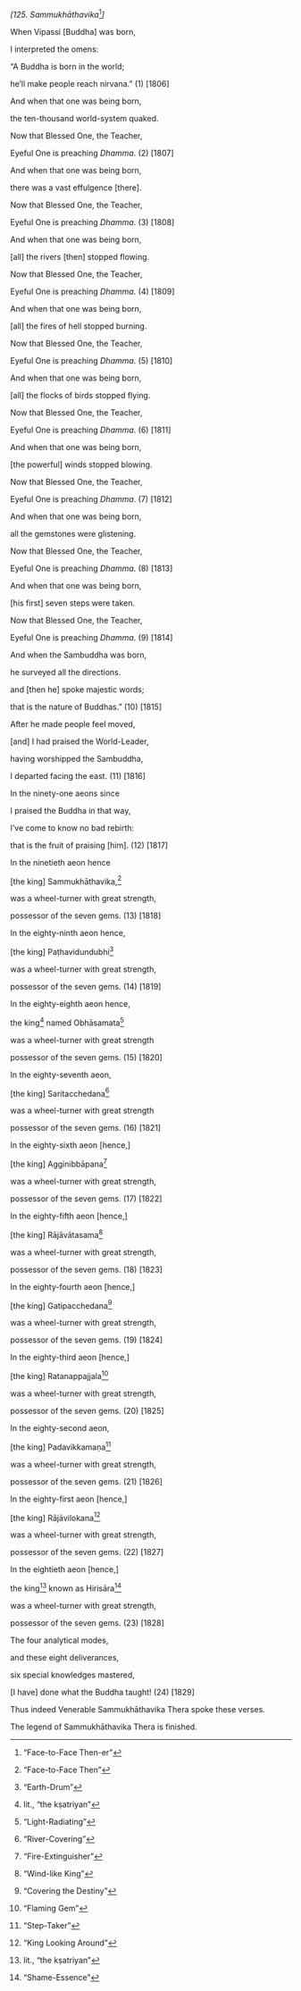 *\[125. Sammukhāthavika*[^1]*\]*

When Vipassi \[Buddha\] was born,

I interpreted the omens:

“A Buddha is born in the world;

he’ll make people reach nirvana.” (1) \[1806\]

And when that one was being born,

the ten-thousand world-system quaked.

Now that Blessed One, the Teacher,

Eyeful One is preaching *Dhamma*. (2) \[1807\]

And when that one was being born,

there was a vast effulgence \[there\].

Now that Blessed One, the Teacher,

Eyeful One is preaching *Dhamma*. (3) \[1808\]

And when that one was being born,

\[all\] the rivers \[then\] stopped flowing.

Now that Blessed One, the Teacher,

Eyeful One is preaching *Dhamma*. (4) \[1809\]

And when that one was being born,

\[all\] the fires of hell stopped burning.

Now that Blessed One, the Teacher,

Eyeful One is preaching *Dhamma*. (5) \[1810\]

And when that one was being born,

\[all\] the flocks of birds stopped flying.

Now that Blessed One, the Teacher,

Eyeful One is preaching *Dhamma*. (6) \[1811\]

And when that one was being born,

\[the powerful\] winds stopped blowing.

Now that Blessed One, the Teacher,

Eyeful One is preaching *Dhamma*. (7) \[1812\]

And when that one was being born,

all the gemstones were glistening.

Now that Blessed One, the Teacher,

Eyeful One is preaching *Dhamma*. (8) \[1813\]

And when that one was being born,

\[his first\] seven steps were taken.

Now that Blessed One, the Teacher,

Eyeful One is preaching *Dhamma*. (9) \[1814\]

And when the Sambuddha was born,

he surveyed all the directions.

and \[then he\] spoke majestic words;

that is the nature of Buddhas.” (10) \[1815\]

After he made people feel moved,

\[and\] I had praised the World-Leader,

having worshipped the Sambuddha,

I departed facing the east. (11) \[1816\]

In the ninety-one aeons since

I praised the Buddha in that way,

I’ve come to know no bad rebirth:

that is the fruit of praising \[him\]. (12) \[1817\]

In the ninetieth aeon hence

\[the king\] Sammukhāthavika,[^2]

was a wheel-turner with great strength,

possessor of the seven gems. (13) \[1818\]

In the eighty-ninth aeon hence,

\[the king\] Paṭhavidundubhi[^3]

was a wheel-turner with great strength,

possessor of the seven gems. (14) \[1819\]

In the eighty-eighth aeon hence,

the king[^4] named Obhāsamata[^5]

was a wheel-turner with great strength

possessor of the seven gems. (15) \[1820\]

In the eighty-seventh aeon,

\[the king\] Saritacchedana[^6]

was a wheel-turner with great strength

possessor of the seven gems. (16) \[1821\]

In the eighty-sixth aeon \[hence,\]

\[the king\] Agginibbāpana[^7]

was a wheel-turner with great strength,

possessor of the seven gems. (17) \[1822\]

In the eighty-fifth aeon \[hence,\]

\[the king\] Rājāvātasama[^8]

was a wheel-turner with great strength,

possessor of the seven gems. (18) \[1823\]

In the eighty-fourth aeon \[hence,\]

\[the king\] Gatipacchedana[^9]

was a wheel-turner with great strength,

possessor of the seven gems. (19) \[1824\]

In the eighty-third aeon \[hence,\]

\[the king\] Ratanappajjala[^10]

was a wheel-turner with great strength,

possessor of the seven gems. (20) \[1825\]

In the eighty-second aeon,

\[the king\] Padavikkamaṇa[^11]

was a wheel-turner with great strength,

possessor of the seven gems. (21) \[1826\]

In the eighty-first aeon \[hence,\]

\[the king\] Rājāvilokana[^12]

was a wheel-turner with great strength,

possessor of the seven gems. (22) \[1827\]

In the eightieth aeon \[hence,\]

the king[^13] known as Hirisāra[^14]

was a wheel-turner with great strength,

possessor of the seven gems. (23) \[1828\]

The four analytical modes,

and these eight deliverances,

six special knowledges mastered,

\[I have\] done what the Buddha taught! (24) \[1829\]

Thus indeed Venerable Sammukhāthavika Thera spoke these verses.

The legend of Sammukhāthavika Thera is finished.

[^1]: “Face-to-Face Then-er”

[^2]: “Face-to-Face Then”

[^3]: “Earth-Drum”

[^4]: lit., “the kṣatriyan”

[^5]: “Light-Radiating”

[^6]: “River-Covering”

[^7]: “Fire-Extinguisher”

[^8]: “Wind-like King”

[^9]: “Covering the Destiny”

[^10]: “Flaming Gem”

[^11]: “Step-Taker”

[^12]: “King Looking Around”

[^13]: lit., “the kṣatriyan”

[^14]: “Shame-Essence”

